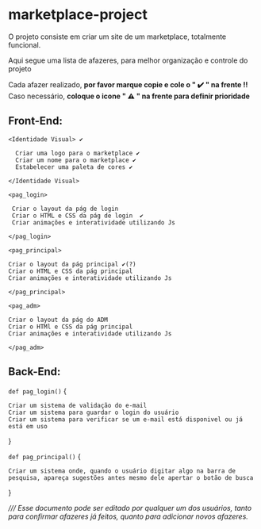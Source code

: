 # marketplace-project
O projeto consiste em criar um site de um marketplace, totalmente funcional.

Aqui segue uma lista de afazeres, para melhor organização e controle do projeto

Cada afazer realizado, **por favor marque copie e cole o " ✔️ " na frente !!**
Caso necessário, **coloque o icone " ⚠️ " na frente para definir prioridade**



## Front-End:

  `<Identidade Visual> ✔️`
  
      Criar uma logo para o marketplace ✔️
      Criar um nome para o marketplace ✔️
      Estabelecer uma paleta de cores ✔️
  
  `</Identidade Visual>`

  `<pag_login> `
  
     Criar o layout da pág de login 
     Criar o HTML e CSS da pág de login  ✔️
     Criar animações e interatividade utilizando Js
    
  `</pag_login>`
    
  `<pag_principal>`
  
    Criar o layout da pág principal ✔️(?)
    Criar o HTML e CSS da pág principal
    Criar animações e interatividade utilizando Js
    
  `</pag_principal>`
    
  `<pag_adm>`
    
    Criar o layout da pág do ADM
    Criar o HTMl e CSS da pág principal
    Criar animações e interatividade utilizando Js
    
  `</pag_adm>`
  
## Back-End:

  `def pag_login()` {
  
    Criar um sistema de validação do e-mail
    Criar um sistema para guardar o login do usuário
    Criar um sistema para verificar se um e-mail está disponivel ou já está em uso
  }
    
  `def pag_principal()` {
  
    Criar um sistema onde, quando o usuário digitar algo na barra de pesquisa, apareça sugestões antes mesmo dele apertar o botão de busca
  }
    
*/// Esse documento pode ser editado por qualquer um dos usuários, tanto para confirmar afazeres já feitos, quanto para adicionar novos afazeres.*
